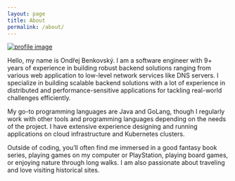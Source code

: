 ```yaml
---
layout: page
title: About
permalink: /about/
---
```



<div class="about-container">

<div class="about-profile-img">
<a href="{{ site.baseurl }}/assets/images/profile.jpeg">
<img src="{{ site.baseurl }}/assets/images/profile.jpeg" alt="profile image">
</a>
</div>

<div class="about-text"> 
<p>
Hello, my name is Ondřej Benkovský. I am a software engineer with 9+ years of experience in building robust
backend solutions ranging from various web application to low-level network services like DNS servers.
I specialize in building scalable backend solutions with a lot of experience in distributed and 
performance-sensitive applications for tackling real-world challenges efficiently.
</p>

<p>
My go-to programming languages are Java and GoLang, though I regularly work with other tools and programming languages
depending on the needs of the project. I have extensive experience designing and running applications on cloud
infrastructure and Kubernetes clusters.
</p>

<p>
Outside of coding, you’ll often find me immersed in a good fantasy book series, playing games on my computer or PlayStation,
playing board games, or enjoying nature through long walks. I am also passionate about traveling and love visiting historical sites.
</p>
</div>

</div>
